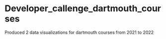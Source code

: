 # Developer_callenge_dartmouth_courses
Produced 2 data visualizations for dartmouth courses from 2021 to 2022
